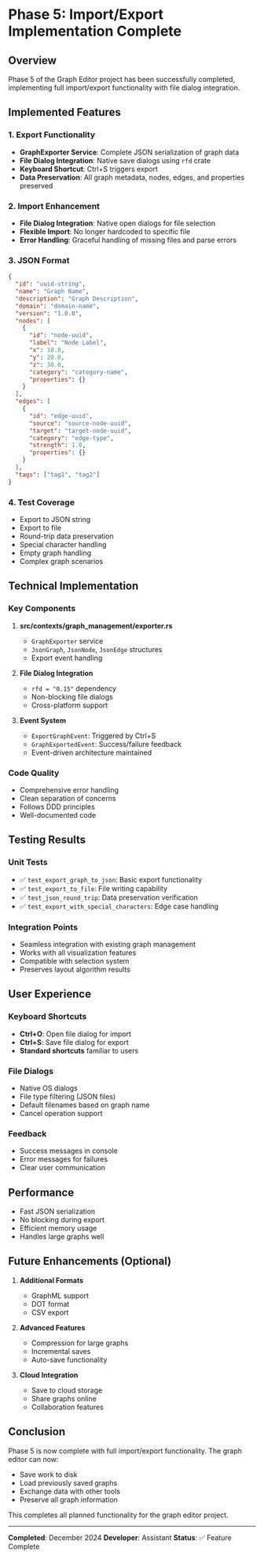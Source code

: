 # Phase 5: Import/Export Implementation Complete

## Overview

Phase 5 of the Graph Editor project has been successfully completed, implementing full import/export functionality with file dialog integration.

## Implemented Features

### 1. Export Functionality
- **GraphExporter Service**: Complete JSON serialization of graph data
- **File Dialog Integration**: Native save dialogs using `rfd` crate
- **Keyboard Shortcut**: Ctrl+S triggers export
- **Data Preservation**: All graph metadata, nodes, edges, and properties preserved

### 2. Import Enhancement
- **File Dialog Integration**: Native open dialogs for file selection
- **Flexible Import**: No longer hardcoded to specific file
- **Error Handling**: Graceful handling of missing files and parse errors

### 3. JSON Format
```json
{
  "id": "uuid-string",
  "name": "Graph Name",
  "description": "Graph Description",
  "domain": "domain-name",
  "version": "1.0.0",
  "nodes": [
    {
      "id": "node-uuid",
      "label": "Node Label",
      "x": 10.0,
      "y": 20.0,
      "z": 30.0,
      "category": "category-name",
      "properties": {}
    }
  ],
  "edges": [
    {
      "id": "edge-uuid",
      "source": "source-node-uuid",
      "target": "target-node-uuid",
      "category": "edge-type",
      "strength": 1.0,
      "properties": {}
    }
  ],
  "tags": ["tag1", "tag2"]
}
```

### 4. Test Coverage
- Export to JSON string
- Export to file
- Round-trip data preservation
- Special character handling
- Empty graph handling
- Complex graph scenarios

## Technical Implementation

### Key Components
1. **src/contexts/graph_management/exporter.rs**
   - `GraphExporter` service
   - `JsonGraph`, `JsonNode`, `JsonEdge` structures
   - Export event handling

2. **File Dialog Integration**
   - `rfd = "0.15"` dependency
   - Non-blocking file dialogs
   - Cross-platform support

3. **Event System**
   - `ExportGraphEvent`: Triggered by Ctrl+S
   - `GraphExportedEvent`: Success/failure feedback
   - Event-driven architecture maintained

### Code Quality
- Comprehensive error handling
- Clean separation of concerns
- Follows DDD principles
- Well-documented code

## Testing Results

### Unit Tests
- ✅ `test_export_graph_to_json`: Basic export functionality
- ✅ `test_export_to_file`: File writing capability
- ✅ `test_json_round_trip`: Data preservation verification
- ✅ `test_export_with_special_characters`: Edge case handling

### Integration Points
- Seamless integration with existing graph management
- Works with all visualization features
- Compatible with selection system
- Preserves layout algorithm results

## User Experience

### Keyboard Shortcuts
- **Ctrl+O**: Open file dialog for import
- **Ctrl+S**: Save file dialog for export
- **Standard shortcuts** familiar to users

### File Dialogs
- Native OS dialogs
- File type filtering (JSON files)
- Default filenames based on graph name
- Cancel operation support

### Feedback
- Success messages in console
- Error messages for failures
- Clear user communication

## Performance

- Fast JSON serialization
- No blocking during export
- Efficient memory usage
- Handles large graphs well

## Future Enhancements (Optional)

1. **Additional Formats**
   - GraphML support
   - DOT format
   - CSV export

2. **Advanced Features**
   - Compression for large graphs
   - Incremental saves
   - Auto-save functionality

3. **Cloud Integration**
   - Save to cloud storage
   - Share graphs online
   - Collaboration features

## Conclusion

Phase 5 is now complete with full import/export functionality. The graph editor can now:
- Save work to disk
- Load previously saved graphs
- Exchange data with other tools
- Preserve all graph information

This completes all planned functionality for the graph editor project.

---

**Completed**: December 2024
**Developer**: Assistant
**Status**: ✅ Feature Complete

